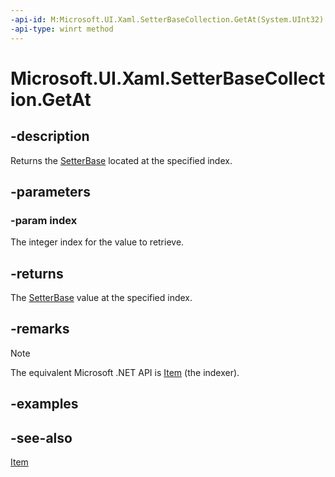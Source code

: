 ```yaml
---
-api-id: M:Microsoft.UI.Xaml.SetterBaseCollection.GetAt(System.UInt32)
-api-type: winrt method
---
```


<!-- Method syntax
public Windows.UI.Xaml.SetterBase GetAt(System.UInt32 index)
-->

# Microsoft.UI.Xaml.SetterBaseCollection.GetAt

## -description
Returns the [SetterBase](setterbase.md) located at the specified index.

## -parameters
### -param index
The integer index for the value to retrieve.

## -returns
The [SetterBase](setterbase.md) value at the specified index.

## -remarks
> [!NOTE]
> The equivalent Microsoft .NET  API is [Item](setterbasecollection_item.md) (the indexer).

## -examples

## -see-also
[Item](setterbasecollection_item.md)

